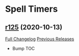 # <DBM> Spell Timers

## [r125](https://github.com/DeadlyBossMods/DBM-SpellTimers/tree/r125) (2020-10-13)
[Full Changelog](https://github.com/DeadlyBossMods/DBM-SpellTimers/compare/r124...r125) [Previous Releases](https://github.com/DeadlyBossMods/DBM-SpellTimers/releases)

- Bump TOC  
